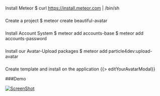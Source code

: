 ###
Install Meteor
    $ curl https://install.meteor.com | /bin/sh

###
Create a project
    $ meteor create beautiful-avatar

###
Install Account System
    $ meteor add accounts-base
    $ meteor add accounts-password

###
Install our Avatar-Upload packages
    $ meteor add particle4dev:upload-avatar

###
Create template and install on the application
    {{> editYourAvatarModal}}

###Demo

[![ScreenShot](https://i1.ytimg.com/vi/GSaJPWG3vY8/mqdefault.jpg)](http://youtu.be/GSaJPWG3vY8)
